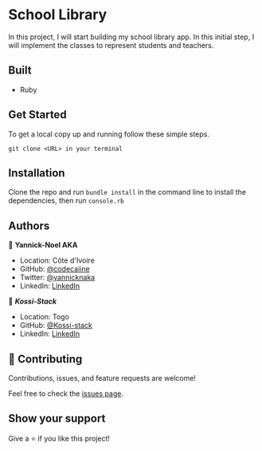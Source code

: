 # School Library

In this project, I will start building my school library app. In this initial step, I will implement the classes to represent students and teachers.

## Built 

- Ruby


## Get Started

To get a local copy up and running follow these simple steps.
   ```
   git clone <URL> in your terminal
   ```

## Installation
Clone the repo and run `bundle install` in the command line to install the dependencies, then run `console.rb`

## Authors

👤 **Yannick-Noel AKA**

- Location: Côte d'Ivoire
- GitHub: [@codecaiine](https://github.com/codecaiine)
- Twitter: [@yannicknaka](https://twitter.com/yannicknaka)
- LinkedIn: [LinkedIn](https://www.linkedin.com/in/yannick-no%C3%ABl-aka/)

👤 ***Kossi-Stack***

- Location: Togo
- GitHub: [@Kossi-stack](https://github.com/kossi-stack)
- LinkedIn: [LinkedIn](https://www.linkedin.com/in/kossi-stack/)

## 🤝 Contributing

Contributions, issues, and feature requests are welcome!

Feel free to check the [issues page](https://github.com/codecaiine/oop-school-library/issues).

## Show your support

Give a ⭐️ if you like this project!
